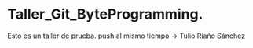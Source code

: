 # Taller_Git_ByteProgramming.
Esto es un taller de prueba.
push al mismo tiempo -> Tulio Riaño Sánchez